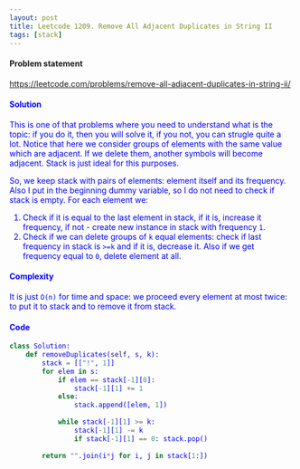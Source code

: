 ```yaml
---
layout: post
title: Leetcode 1209. Remove All Adjacent Duplicates in String II
tags: [stack]
---
```


#### Problem statement

<a href="https://leetcode.com/problems/remove-all-adjacent-duplicates-in-string-ii/"> <font color = blue>https://leetcode.com/problems/remove-all-adjacent-duplicates-in-string-ii/

#### Solution
This is one of that problems where you need to understand what is the topic: if you do it, then you will solve it, if you not, you can strugle quite a lot. Notice that here we consider groups of elements with the same value which are adjacent. If we delete them, another symbols will become adjacent. Stack is just ideal for this purposes. 

So, we keep stack with pairs of elements: element itself and its frequency. Also I put in the beginning dummy variable, so I do not need to check if stack is empty. For each element we:
1. Check if it is equal to the last element in stack, if it is, increase it frequency, if not - create new instance in stack with frequency `1`.
2. Check if we can delete groups of `k` equal elements: check if last frequency in stack is `>=k` and if it is, decrease it. Also if we get frequency equal to `0`, delete element at all.

#### Complexity
It is just `O(n)` for time and space: we proceed every element at most twice: to put it to stack and to remove it from stack.

#### Code
```python
class Solution:
    def removeDuplicates(self, s, k):
        stack = [["!", 1]]
        for elem in s:
            if elem == stack[-1][0]:
                stack[-1][1] += 1
            else:
                stack.append([elem, 1])
            
            while stack[-1][1] >= k:
                stack[-1][1] -= k
                if stack[-1][1] == 0: stack.pop()
             
        return "".join(i*j for i, j in stack[1:])
```